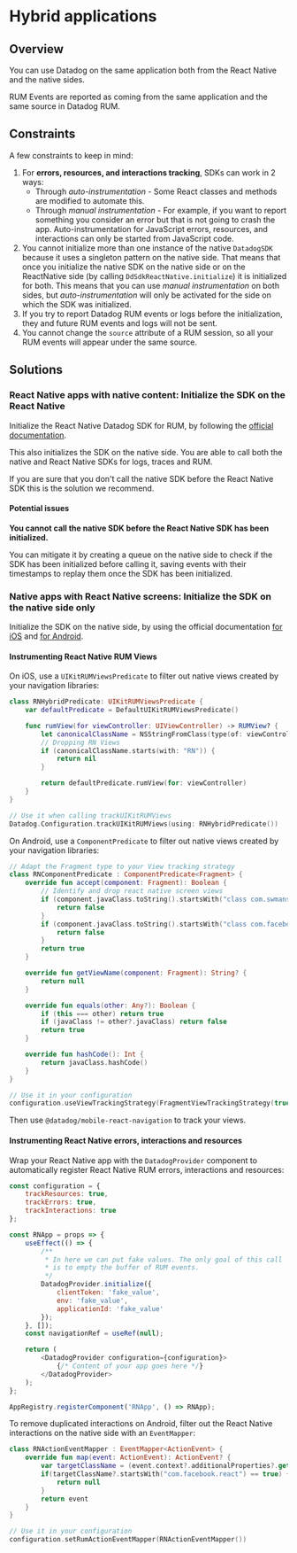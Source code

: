 # Hybrid applications

## Overview

You can use Datadog on the same application both from the React Native and the native sides.

RUM Events are reported as coming from the same application and the same source in Datadog RUM.

## Constraints

A few constraints to keep in mind:

1. For **errors, resources, and interactions tracking**, SDKs can work in 2 ways:
    - Through _auto-instrumentation_ - Some React classes and methods are modified to automate this.
    - Through _manual instrumentation_ - For example, if you want to report something you consider an error but that is not going to crash the app.
      Auto-instrumentation for JavaScript errors, resources, and interactions can only be started from JavaScript code.
2. You cannot initialize more than one instance of the native `DatadogSDK` because it uses a singleton pattern on the native side. That means that once you initialize the native SDK on the native side or on the ReactNative side (by calling `DdSdkReactNative.initialize`) it is initialized for both.
   This means that you can use _manual instrumentation_ on both sides, but _auto-instrumentation_ will only be activated for the side on which the SDK was initialized.
3. If you try to report Datadog RUM events or logs before the initialization, they and future RUM events and logs will not be sent.
4. You cannot change the `source` attribute of a RUM session, so all your RUM events will appear under the same source.

## Solutions

### React Native apps with native content: Initialize the SDK on the React Native

Initialize the React Native Datadog SDK for RUM, by following the [official documentation][1].

This also initializes the SDK on the native side. You are able to call both the native and React Native SDKs for logs, traces and RUM.

If you are sure that you don't call the native SDK before the React Native SDK this is the solution we recommend.

#### Potential issues

**You cannot call the native SDK before the React Native SDK has been initialized.**

You can mitigate it by creating a queue on the native side to check if the SDK has been initialized before calling it, saving events with their timestamps to replay them once the SDK has been initialized.

### Native apps with React Native screens: Initialize the SDK on the native side only

Initialize the SDK on the native side, by using the official documentation [for iOS][2] and [for Android][3].

#### Instrumenting React Native RUM Views

On iOS, use a `UIKitRUMViewsPredicate` to filter out native views created by your navigation libraries:

```swift
class RNHybridPredicate: UIKitRUMViewsPredicate {
    var defaultPredicate = DefaultUIKitRUMViewsPredicate()

    func rumView(for viewController: UIViewController) -> RUMView? {
        let canonicalClassName = NSStringFromClass(type(of: viewController))
        // Dropping RN Views
        if (canonicalClassName.starts(with: "RN")) {
            return nil
        }

        return defaultPredicate.rumView(for: viewController)
    }
}

// Use it when calling trackUIKitRUMViews
Datadog.Configuration.trackUIKitRUMViews(using: RNHybridPredicate())
```

On Android, use a `ComponentPredicate` to filter out native views created by your navigation libraries:

```kotlin
// Adapt the Fragment type to your View tracking strategy
class RNComponentPredicate : ComponentPredicate<Fragment> {
    override fun accept(component: Fragment): Boolean {
        // Identify and drop react native screen views
        if (component.javaClass.toString().startsWith("class com.swmansion.rnscreens")) {
            return false
        }
        if (component.javaClass.toString().startsWith("class com.facebook.react")) {
            return false
        }
        return true
    }

    override fun getViewName(component: Fragment): String? {
        return null
    }

    override fun equals(other: Any?): Boolean {
        if (this === other) return true
        if (javaClass != other?.javaClass) return false
        return true
    }

    override fun hashCode(): Int {
        return javaClass.hashCode()
    }
}

// Use it in your configuration
configuration.useViewTrackingStrategy(FragmentViewTrackingStrategy(true, RNComponentPredicate()))
```

Then use `@datadog/mobile-react-navigation` to track your views.

#### Instrumenting React Native errors, interactions and resources

Wrap your React Native app with the `DatadogProvider` component to automatically register React Native RUM errors, interactions and resources:

```javascript
const configuration = {
    trackResources: true,
    trackErrors: true,
    trackInteractions: true
};

const RNApp = props => {
    useEffect(() => {
        /**
         * In here we can put fake values. The only goal of this call
         * is to empty the buffer of RUM events.
         */
        DatadogProvider.initialize({
            clientToken: 'fake_value',
            env: 'fake_value',
            applicationId: 'fake_value'
        });
    }, []);
    const navigationRef = useRef(null);

    return (
        <DatadogProvider configuration={configuration}>
            {/* Content of your app goes here */}
        </DatadogProvider>
    );
};

AppRegistry.registerComponent('RNApp', () => RNApp);
```

To remove duplicated interactions on Android, filter out the React Native interactions on the native side with an `EventMapper`:

```kotlin
class RNActionEventMapper : EventMapper<ActionEvent> {
    override fun map(event: ActionEvent): ActionEvent? {
        var targetClassName = (event.context?.additionalProperties?.get("action.target.classname") as? String)
        if(targetClassName?.startsWith("com.facebook.react") == true) {
            return null
        }
        return event
    }
}

// Use it in your configuration
configuration.setRumActionEventMapper(RNActionEventMapper())
```

[1]: https://docs.datadoghq.com/real_user_monitoring/reactnative/
[2]: https://docs.datadoghq.com/real_user_monitoring/ios/
[3]: https://docs.datadoghq.com/real_user_monitoring/android/
[4]: https://github.com/DataDog/dd-sdk-reactnative/blob/develop/packages/core/src/DdSdkReactNative.tsx#L184

